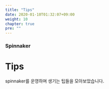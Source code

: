 ```yaml
---
title: "Tips"
date: 2020-01-10T01:32:07+09:00
weight: 10
chapter: true
pre: ""
---
```


### Spinnaker

# Tips

spinnaker를 운영하며 생기는 팁들을 모아보았습니다.